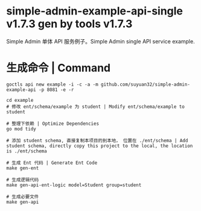 # simple-admin-example-api-single v1.7.3 gen by tools v1.7.3

Simple Admin 单体 API 服务例子。Simple Admin single API service example.

# 生成命令 | Command

```shell
goctls api new example -i -c -a -m github.com/suyuan32/simple-admin-example-api -p 8081 -e -r

cd example
# 修改 ent/schema/example 为 student | Modify ent/schema/example to student

# 整理下依赖 | Optimize Dependencies
go mod tidy

# 添加 student schema, 直接复制本项目的到本地， 位置在 ./ent/schema | Add student schema, directly copy this project to the local, the location is ./ent/schema

# 生成 Ent 代码 | Generate Ent Code
make gen-ent

# 生成逻辑代码
make gen-api-ent-logic model=Student group=student

# 生成必要文件
make gen-api
```
